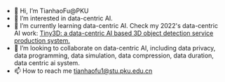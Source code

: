 - 👋 Hi, I’m TianhaoFu@PKU
- 👀 I’m interested in data-centric AI.
- 🌱 I’m currently learning data-centric AI. Check my 2022's data-centric AI work: [Tiny3D: a data-centric AI based 3D object detection service production system. ](https://github.com/TinyDataML/Tiny3D)
- 💞️ I’m looking to collaborate on data-centric AI, including data privacy, data programming, data simulation, data compression, data duration, data centric ai system.
- 📫 How to reach me tianhaofu1@stu.pku.edu.cn

<!---
TianhaoFu/TianhaoFu is a ✨ special ✨ repository because its `README.md` (this file) appears on your GitHub profile.
You can click the Preview link to take a look at your changes.
--->
